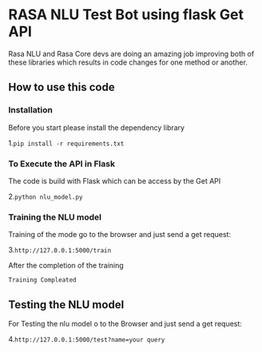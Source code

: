 # RASA NLU Test Bot using flask Get API 


Rasa NLU and Rasa Core devs are doing an amazing job improving both of these libraries which results in code changes for one method or another.

## How to use this code

### Installation

Before you start please install the dependency library

1.```pip install -r requirements.txt```

### To Execute the API in Flask

The code is build with Flask which can be access by the Get API

2.``` python nlu_model.py ```

### Training the NLU model

Training of the mode go to the browser and just send a get request:

3.``` http://127.0.0.1:5000/train ```

After the completion of the training 

`Training Compleated`


## Testing the NLU model

For Testing the nlu model o to the Browser and just send a get request:

4.```http://127.0.0.1:5000/test?name=your query```








